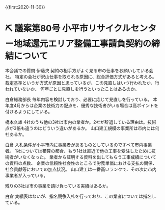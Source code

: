 {{first:2020-11-30}}
# ⛏️ 議案第80号 小平市リサイクルセンター地域還元エリア整備工事請負契約の締結について

本会議での質問
伊藤央
契約の相手方がよく見る市の仕事をお願いしている会社。
特定の会社が沢山仕事を取られる原因に、総合評価方式があると考える。
裁定基準というか方式が原因と思っているが、この見直しはいつ行われたか、行われていないか、
何年ごとに見直しを行うといったことはあるのか。

白倉総務部長
毎年内容を検討しており、必要に応じて見直しを行っている。
本年度4月からは企業の技術力の配点を、優秀な技術者がいる場合は高ポイントを付けるようにしている。

橋本久雄
4社のうち他の3社は市内の業者か。2社が辞退している理由は。技術点が3倍も違うのはどういう違いがあるか。
山口建工規模の事業所は市内には何社あるか。

白倉
入札条件が小平市内に事業者があるものとしているのですべて市内事業者。
1社については積算の都合、もう1社は直近で他の工事を受注したために技術者がいなくなった。
業者から証明する資料を出してもらう工事成績についての資料の点数、
企業の信頼性社会性のところで労務単価における支払の関係、社会貢献等においての加点状況。
山口建工は一番高いランクで、その次に市内事業者が入っている。

残りの3社は市の事業を請け負っている実績はあるか。

白倉
実績表はないが、指名競争入札を行っており、この業者については指名している。


